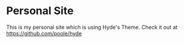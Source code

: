 # Personal Site
This is my personal site which is using Hyde's Theme. Check it out at https://github.com/poole/hyde
